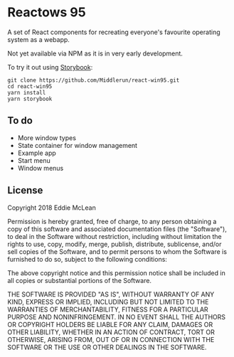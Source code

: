 # Reactows 95

A set of React components for recreating everyone's favourite operating system as a webapp.

Not yet available via NPM as it is in very early development.

To try it out using [Storybook](https://storybook.js.org/):

```
git clone https://github.com/Middlerun/react-win95.git
cd react-win95
yarn install
yarn storybook
```

## To do

- More window types
- State container for window management
- Example app
- Start menu
- Window menus

## License

Copyright 2018 Eddie McLean

Permission is hereby granted, free of charge, to any person obtaining a copy of this software and associated documentation files (the "Software"), to deal in the Software without restriction, including without limitation the rights to use, copy, modify, merge, publish, distribute, sublicense, and/or sell copies of the Software, and to permit persons to whom the Software is furnished to do so, subject to the following conditions:

The above copyright notice and this permission notice shall be included in all copies or substantial portions of the Software.

THE SOFTWARE IS PROVIDED "AS IS", WITHOUT WARRANTY OF ANY KIND, EXPRESS OR IMPLIED, INCLUDING BUT NOT LIMITED TO THE WARRANTIES OF MERCHANTABILITY, FITNESS FOR A PARTICULAR PURPOSE AND NONINFRINGEMENT. IN NO EVENT SHALL THE AUTHORS OR COPYRIGHT HOLDERS BE LIABLE FOR ANY CLAIM, DAMAGES OR OTHER LIABILITY, WHETHER IN AN ACTION OF CONTRACT, TORT OR OTHERWISE, ARISING FROM, OUT OF OR IN CONNECTION WITH THE SOFTWARE OR THE USE OR OTHER DEALINGS IN THE SOFTWARE.
